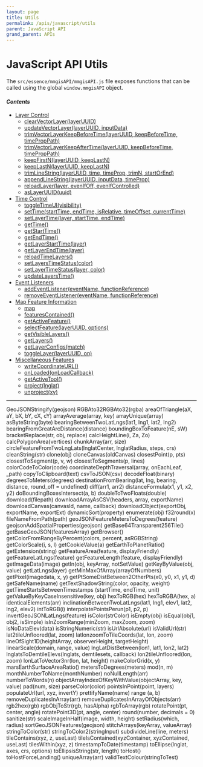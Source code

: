 ```yaml
---
layout: page
title: Utils
permalink: /apis/javascript/utils
parent: JavaScript API
grand_parent: APIs
---
```


# JavaScript API Utils

The `src/essence/mmgisAPI/mmgisAPI.js` file exposes functions that can be called using the global `window.mmgisAPI` object.

#### _Contents_

- [Layer Control](#layer-control)
  - [clearVectorLayer(layerUUID)](#clearvectorlayerlayeruuid)
  - [updateVectorLayer(layerUUID, inputData)](#updatevectorlayerlayeruuid-inputdata)
  - [trimVectorLayerKeepBeforeTime(layerUUID, keepBeforeTime, timePropPath)](#trimvectorlayerkeepbeforetimelayeruuid-keepbeforetime-timeproppath)
  - [trimVectorLayerKeepAfterTime(layerUUID, keepBeforeTime, timePropPath)](#trimvectorlayerkeepaftertimelayeruuid-keepbeforetime-timeproppath)
  - [keepFirstN(layerUUID, keepLastN)](#keepfirstnlayeruuid-keeplastn)
  - [keepLastN(layerUUID, keepLastN)](#keeplastnlayeruuid-keeplastn)
  - [trimLineString(layerUUID, time, timeProp, trimN, startOrEnd)](#trimlinestringlayeruuid-time-timeprop-trimn-startorend)
  - [appendLineString(layerUUID, inputData, timeProp)](#appendlinestringlayeruuid-inputdata-timeprop)
  - [reloadLayer(layer, evenIfOff, evenIfControlled)](#reloadlayerlayer-evenifoff-evenifcontrolled)
  - [asLayerUUID(uuid)](#asLayerUUIDuuid)
- [Time Control](#time-control)
  - [toggleTimeUI(visibility)](#toggletimeuivisibility)
  - [setTime(startTime, endTime, isRelative, timeOffset, currentTime)](#settimestarttime-endtime-isrelative-timeoffset-currenttime)
  - [setLayerTime(layer, startTime, endTime)](#setlayertimelayer-starttime-endtime)
  - [getTime()](#gettime)
  - [getStartTime()](#getstarttime)
  - [getEndTime()](#getendtime)
  - [getLayerStartTime(layer)](#getlayerstarttimelayer)
  - [getLayerEndTime(layer)](#getlayerendtimelayer)
  - [reloadTimeLayers()](#reloadtimelayers)
  - [setLayersTimeStatus(color)](#setlayerstimestatuscolor)
  - [setLayerTimeStatus(layer, color)](#setlayertimestatuslayer-color)
  - [updateLayersTime()](#updatelayerstime)
- [Event Listeners](#event-listeners)
  - [addEventListener(eventName, functionReference)](#addeventlistenereventname-functionreference)
  - [removeEventListener(eventName, functionReference)](#removeeventlistenereventname-functionreference)
- [Map Feature Information](#map-feature-information)
  - [map](#map)
  - [featuresContained()](#featurescontained)
  - [getActiveFeature()](#getactivefeature)
  - [selectFeature(layerUUID, options)](#selectfeaturelayeruuid-options)
  - [getVisibleLayers()](#getvisiblelayers)
  - [getLayers()](#getlayers)
  - [getLayerConfigs(match)](#getlayerconfigsmatch)
  - [toggleLayer(layerUUID, on)](#toggleLayerlayeruuid-on)
- [Miscellaneous Features](#miscellaneous-features)
  - [writeCoordinateURL()](#writecoordinateurl)
  - [onLoaded(onLoadCallback)](#onloadedonloadcallback)
  - [getActiveTool()](#getactivetool)
  - [project(lnglat)](#projectlnglat)
  - [unproject(xy)](#unprojectxy)

---

GeoJSONStringify(geojson)
RGBAto32RGBAto32(rgba)
areaOfTriangle(aX, aY, bX, bY, cX, cY)
arrayAverage(array, key)
arrayUnique(array)
asByteString(byte)
bearingBetweenTwoLatLngs(lat1, lng1, lat2, lng2)
bearingFromGreatArcDistance(distance)
boundingBoxToFeature(nE, sW)
bracketReplace(str, obj, replace)
calcHeightLine(i, Za, Zo)
calcPolygonArea(vertices)
chunkArray(arr, size)
circleFeatureFromTwoLngLats(lnglatCenter, lnglatRadius, steps, crs)
cleanString(str)
clone(obj)
cloneCanvas(oldCanvas)
closestPoint(p, pts)
closestToSegment(p, v, w)
closestToSegments(p, lines)
colorCodeToColor(code)
coordinateDepthTraversal(array, onEachLeaf, \_path)
copyToClipboard(text)
csvToJSON(csv)
decodeFloat(binary)
degreesToMeters(degrees)
destinationFromBearing(lat, lng, bearing, distance, round_off = undefined)
diff(arr1, arr2)
distanceFormula(x1, y1, x2, y2)
doBoundingBoxesIntersect(a, b)
doubleToTwoFloats(double)
download(filepath)
downloadArrayAsCSV(headers, array, exportName)
downloadCanvas(canvasId, name, callback)
downloadObject(exportObj, exportName, exportExt)
dynamicSort(property)
enumerate(obj)
f32round(x)
fileNameFromPath(path)
geoJSONFeatureMetersToDegrees(feature)
geojsonAddSpatialProperties(geojson)
getBase64Transparent256Tile()
getBaseGeoJSON(featuresArray)
getBrowser()
getColorFromRangeByPercent(colors, percent, asRGBString)
getColorScale(i, s, l)
getCookieValue(a)
getEarthToPlanetRatio()
getExtension(string)
getFeatureArea(feature, displayFriendly)
getFeatureLatLngs(feature)
getFeatureLength(feature, displayFriendly)
getImageData(image)
getIn(obj, keyArray, notSetValue)
getKeyByValue(obj, value)
getLatLngs(layer)
getMinMaxOfArray(arrayOfNumbers)
getPixel(imagedata, x, y)
getPtSomeDistBetween2OtherPts(x0, y0, x1, y1, d)
getSafeName(name)
getTextShadowString(color, opacity, weight)
getTimeStartsBetweenTimestamps (startTime, endTime, unit)
getValueByKeyCaseInsensitive(key, obj)
hexToRGB(hex)
hexToRGBA(hex, a)
identicalElements(arr)
inclinationBetweenTwoLatLngs(lat1, lng1, elev1, lat2, lng2, elev2)
intToRGB(i)
interpolatePointsPerun(p1, p2, p)
invertGeoJSONLatLngs(feature)
isColor(strColor)
isEmpty(obj)
isEqual(obj1, obj2, isSimple)
isInZoomRange(minZoom, maxZoom, zoom)
isNoDataElev(data)
isStringNumeric(str)
isUrlAbsolute(url)
isValidUrl(str)
lat2tileUnfloored(lat, zoom)
latlonzoomToTileCoords(lat, lon, zoom)
lineOfSight1D(heightArray, observerHeight, targetHeight)
linearScale(domain, range, value)
lngLatDistBetween(lon1, lat1, lon2, lat2)
lnglatsToDemtileElevs(lnglats, demtilesets, callback)
lon2tileUnfloored(lon, zoom)
lonLatToVector3nr(lon, lat, height)
makeColorGrid(x, y)
marsEarthSurfaceAreaRatio()
metersToDegrees(meters)
mod(n, m)
monthNumberToName(monthNumber)
noNullLength(arr)
numberToWords(n)
objectArrayIndexOfKeyWithValue(objectArray, key, value)
pad(num, size)
parseColor(color)
pointsInPoint(point, layers)
populateUrl(url, xyz, invertY)
prettifyName(name)
range (a, b)
removeDuplicatesInArray(arr)
removeDuplicatesInArrayOfObjects(arr)
rgb2hex(rgb)
rgbObjToStr(rgb, hasAlpha)
rgbToArray(rgb)
rotatePoint(pt, center, angle)
rotatePoint3D(pt, angle, center)
round(number, decimals = 0)
sanitize(str)
scaleImageInHalf(image, width, height)
setRadius(which, radius)
sortGeoJSONFeatures(geojson)
stitchArrays(keyArray, valueArray)
stringToColor(str)
stringToColor2(stringInput)
subdivideLine(line, meters)
tileContains(xyz, z, useLast)
tileIsContained(xyzContainer, xyzContained, useLast)
tilesWithin(xyz, z)
timestampToDate(timestamp)
toEllipse(lnglat, axes, crs, options)
toEllipsisString(str, length)
toHost()
toHostForceLanding()
uniqueArray(arr)
validTextColour(stringToTest)
